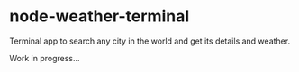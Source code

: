 # node-weather-terminal
Terminal app to search any city in the world and get its details and weather.

Work in progress...
